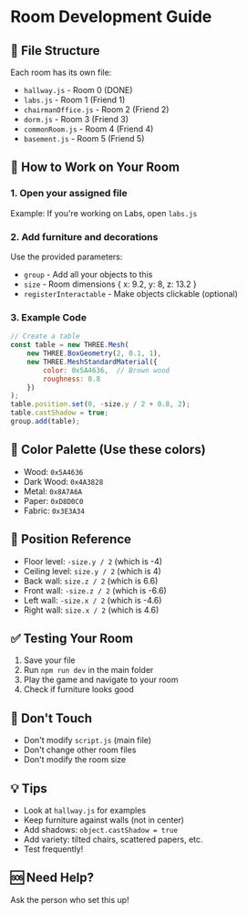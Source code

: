 # Room Development Guide

## 📁 File Structure
Each room has its own file:
- `hallway.js` - Room 0 (DONE)
- `labs.js` - Room 1 (Friend 1)
- `chairmanOffice.js` - Room 2 (Friend 2)
- `dorm.js` - Room 3 (Friend 3)
- `commonRoom.js` - Room 4 (Friend 4)
- `basement.js` - Room 5 (Friend 5)

## 🎯 How to Work on Your Room

### 1. Open your assigned file
Example: If you're working on Labs, open `labs.js`

### 2. Add furniture and decorations
Use the provided parameters:
- `group` - Add all your objects to this
- `size` - Room dimensions { x: 9.2, y: 8, z: 13.2 }
- `registerInteractable` - Make objects clickable (optional)

### 3. Example Code
```javascript
// Create a table
const table = new THREE.Mesh(
    new THREE.BoxGeometry(2, 0.1, 1),
    new THREE.MeshStandardMaterial({ 
        color: 0x5A4636,  // Brown wood
        roughness: 0.8 
    })
);
table.position.set(0, -size.y / 2 + 0.8, 2);
table.castShadow = true;
group.add(table);
```

## 🎨 Color Palette (Use these colors)
- Wood: `0x5A4636`
- Dark Wood: `0x4A3828`
- Metal: `0x8A7A6A`
- Paper: `0xD8D0C0`
- Fabric: `0x3E3A34`

## 📏 Position Reference
- Floor level: `-size.y / 2` (which is -4)
- Ceiling level: `size.y / 2` (which is 4)
- Back wall: `size.z / 2` (which is 6.6)
- Front wall: `-size.z / 2` (which is -6.6)
- Left wall: `-size.x / 2` (which is -4.6)
- Right wall: `size.x / 2` (which is 4.6)

## ✅ Testing Your Room
1. Save your file
2. Run `npm run dev` in the main folder
3. Play the game and navigate to your room
4. Check if furniture looks good

## 🚫 Don't Touch
- Don't modify `script.js` (main file)
- Don't change other room files
- Don't modify the room size

## 💡 Tips
- Look at `hallway.js` for examples
- Keep furniture against walls (not in center)
- Add shadows: `object.castShadow = true`
- Add variety: tilted chairs, scattered papers, etc.
- Test frequently!

## 🆘 Need Help?
Ask the person who set this up!
